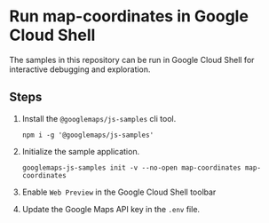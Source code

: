 # Run map-coordinates in Google Cloud Shell

The samples in this repository can be run in Google Cloud Shell for interactive debugging and exploration.

## Steps

1. Install the `@googlemaps/js-samples` cli tool.

    ```
    npm i -g '@googlemaps/js-samples'
    ```
1. Initialize the sample application. 
    ```
    googlemaps-js-samples init -v --no-open map-coordinates map-coordinates
    ```
1. Enable `Web Preview` in the Google Cloud Shell toolbar
1. Update the Google Maps API key in the `.env` file.
